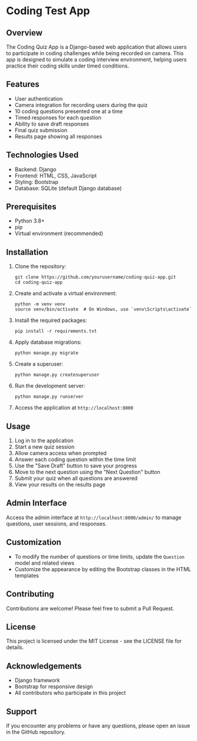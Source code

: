 # Coding Test App 

## Overview

The Coding Quiz App is a Django-based web application that allows users to participate in coding challenges while being recorded on camera. This app is designed to simulate a coding interview environment, helping users practice their coding skills under timed conditions.

## Features

- User authentication
- Camera integration for recording users during the quiz
- 10 coding questions presented one at a time
- Timed responses for each question
- Ability to save draft responses
- Final quiz submission
- Results page showing all responses

## Technologies Used

- Backend: Django
- Frontend: HTML, CSS, JavaScript
- Styling: Bootstrap
- Database: SQLite (default Django database)

## Prerequisites

- Python 3.8+
- pip
- Virtual environment (recommended)

## Installation

1. Clone the repository:
   ```
   git clone https://github.com/yourusername/coding-quiz-app.git
   cd coding-quiz-app
   ```

2. Create and activate a virtual environment:
   ```
   python -m venv venv
   source venv/bin/activate  # On Windows, use `venv\Scripts\activate`
   ```

3. Install the required packages:
   ```
   pip install -r requirements.txt
   ```

4. Apply database migrations:
   ```
   python manage.py migrate
   ```

5. Create a superuser:
   ```
   python manage.py createsuperuser
   ```

6. Run the development server:
   ```
   python manage.py runserver
   ```

7. Access the application at `http://localhost:8000`

## Usage

1. Log in to the application
2. Start a new quiz session
3. Allow camera access when prompted
4. Answer each coding question within the time limit
5. Use the "Save Draft" button to save your progress
6. Move to the next question using the "Next Question" button
7. Submit your quiz when all questions are answered
8. View your results on the results page

## Admin Interface

Access the admin interface at `http://localhost:8000/admin/` to manage questions, user sessions, and responses.

## Customization

- To modify the number of questions or time limits, update the `Question` model and related views
- Customize the appearance by editing the Bootstrap classes in the HTML templates

## Contributing

Contributions are welcome! Please feel free to submit a Pull Request.

## License

This project is licensed under the MIT License - see the LICENSE file for details.

## Acknowledgements

- Django framework
- Bootstrap for responsive design
- All contributors who participate in this project

## Support

If you encounter any problems or have any questions, please open an issue in the GitHub repository.
